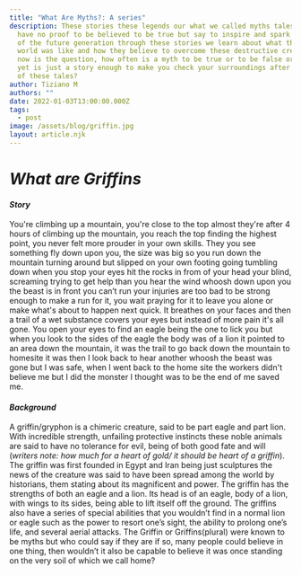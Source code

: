 ```yaml
---
title: "What Are Myths?: A series"
description: These stories these legends our what we called myths tales that
  have no proof to be believed to be true but say to inspire and spark the minds
  of the future generation through these stories we learn about what the old
  world was like and how they believe to overcome these destructive creatures so
  now is the question, how often is a myth to be true or to be false or better
  yet is just a story enough to make you check your surroundings after you hear
  of these tales?
author: Tiziano M
authors: ""
date: 2022-01-03T13:00:00.000Z
tags:
  - post
image: /assets/blog/griffin.jpg
layout: article.njk
---
```

# *What are Griffins*

#### *Story*

You're climbing up a mountain, you're close to the top almost they're after 4 hours of climbing up the mountain, you reach the top finding the highest point, you never felt more prouder in your own skills. They you see something fly down upon you, the size was big so you run down the mountain turning around but slipped on your own footing going tumbling down when you stop your eyes hit the rocks in from of your head your blind, screaming trying to get help than you hear the wind whoosh down upon you the beast is in front you can’t run your injuries are too bad to be strong enough to make a run for it, you wait praying for it to leave you alone or make what's about to happen next quick. It breathes on your faces and then a trail of a wet substance covers your eyes but instead of more pain it's all gone. You open your eyes to find an eagle being the one to lick you but when you look to the sides of the eagle the body was of a lion it pointed to an area down the mountain, it was the trail to go back down the mountain to homesite it was then I look back to hear another whoosh the beast was gone but I was safe, when I went back to the home site the workers didn't believe me but I did the monster I thought was to be the end of me saved me.

#### *Background*

A griffin/gryphon is a chimeric creature, said to be part eagle and part lion. With incredible strength, unfailing protective instincts these noble animals are said to have no tolerance for evil, being of both good fate and will (*writers note: how much for a heart of gold/ it should be heart of a griffin*). The griffin was first founded in Egypt and Iran being just sculptures the news of the creature was said to have been spread among the world by historians, them stating about its magnificent and power. The griffin has the strengths of both an eagle and a lion. Its head is of an eagle, body of a lion, with wings to its sides, being able to lift itself off the ground. The griffins also have a series of special abilities that you wouldn’t find in a normal lion or eagle such as the power to resort one’s sight, the ability to prolong one’s life, and several aerial attacks. The Griffin or Griffins(plural) were known to be myths but who could say if they are if so, many people could believe in one thing, then wouldn’t it also be capable to believe it was once standing on the very soil of which we call home?

<!--EndFragment-->